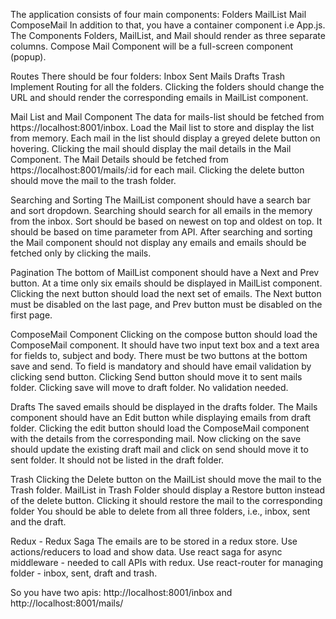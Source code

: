 The application consists of four main components:
Folders
MailList
Mail
ComposeMail
In addition to that, you have a container component i.e App.js.
The Components Folders, MailList, and Mail should render as three separate columns.
Compose Mail Component will be a full-screen component (popup).


Routes
There should be four folders:
Inbox
Sent Mails
Drafts
Trash
Implement Routing for all the folders.
Clicking the folders should change the URL and should render the corresponding emails in MailList component.


Mail List and Mail Component
The data for mails-list should be fetched from https://localhost:8001/inbox.
Load the Mail list to store and display the list from memory.
Each mail in the list should display a greyed delete button on hovering.
Clicking the mail should display the mail details in the Mail Component.
The Mail Details should be fetched from https://localhost:8001/mails/:id for each mail.
Clicking the delete button should move the mail to the trash folder.


Searching and Sorting
The MailList component should have a search bar and sort dropdown.
Searching should search for all emails in the memory from the inbox.
Sort should be based on newest on top and oldest on top. It should be based on time parameter from API.
After searching and sorting the Mail component should not display any emails and emails should be fetched only by clicking the mails.


Pagination
The bottom of MailList component should have a Next and Prev button.
At a time only six emails should be displayed in MailList component.
Clicking the next button should load the next set of emails.
The Next button must be disabled on the last page, and Prev button must be disabled on the first page.


ComposeMail Component
Clicking on the compose button should load the ComposeMail component.
It should have two input text box and a text area for fields to, subject and body.
There must be two buttons at the bottom save and send.
To field is mandatory and should have email validation by clicking send button. Clicking Send button should move it to sent mails folder.
Clicking save will move to draft folder. No validation needed.

Drafts
The saved emails should be displayed in the drafts folder.
The Mails component should have an Edit button while displaying emails from draft folder.
Clicking the edit button should load the ComposeMail component with the details from the corresponding mail.
Now clicking on the save should update the existing draft mail and click on send should move it to sent folder. It should not be listed in the draft folder.

Trash
Clicking the Delete button on the MailList should move the mail to the Trash folder.
MailList in Trash Folder should display a Restore button instead of the delete button. Clicking it should restore the mail to the corresponding folder
You should be able to delete from all three folders, i.e., inbox, sent and the draft.


Redux - Redux Saga
The emails are to be stored in a redux store. Use actions/reducers to load and show data.
Use react saga for async middleware - needed to call APIs with redux.
Use react-router for managing folder - inbox, sent, draft and trash. 

So you have two apis: http://localhost:8001/inbox and http://localhost:8001/mails/<id>
